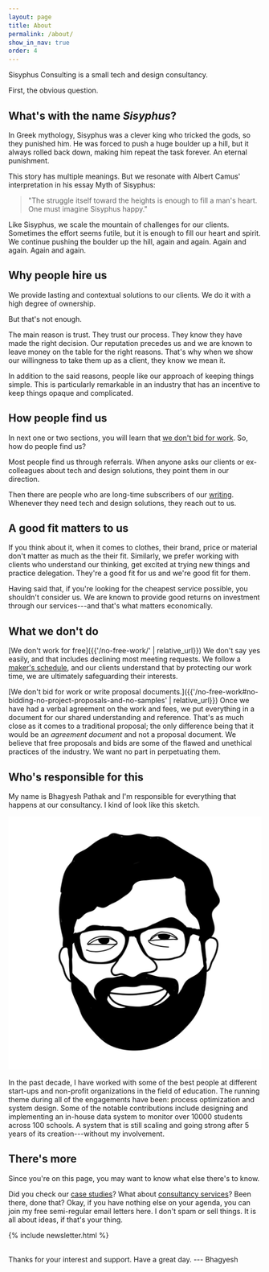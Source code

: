 ```yaml
---
layout: page
title: About
permalink: /about/
show_in_nav: true
order: 4
---
```


Sisyphus Consulting is a small tech and design consultancy.

First, the obvious question.

## What's with the name *Sisyphus*?
In Greek mythology, Sisyphus was a clever king who tricked the gods, so they punished him. He was forced to push a huge boulder up a hill, but it always rolled back down, making him repeat the task forever. An eternal punishment.

This story has multiple meanings. But we resonate with Albert Camus' interpretation in his essay Myth of Sisyphus:

> "The struggle itself toward the heights is enough to fill a man's heart. One must imagine Sisyphus happy."

Like Sisyphus, we scale the mountain of challenges for our clients. Sometimes the effort seems futile, but it is enough to fill our heart and spirit. We continue pushing the boulder up the hill, again and again. Again and again. Again and again.

## Why people hire us
We provide lasting and contextual solutions to our clients. We do it with a high degree of ownership.

But that's not enough.

The main reason is trust. They trust our process. They know they have made the right decision. Our reputation precedes us and we are known to leave money on the table for the right reasons. That's why when we show our willingness to take them up as a client, they know we mean it.

In addition to the said reasons, people like our approach of keeping things simple. This is particularly remarkable in an industry that has an incentive to keep things opaque and complicated.

## How people find us
In next one or two sections, you will learn that [we don't bid for work](#what-we-dont-do). So, how do people find us?

Most people find us through referrals. When anyone asks our clients or ex-colleagues about tech and design solutions, they point them in our direction.

Then there are people who are long-time subscribers of our [writing](#theres-more). Whenever they need tech and design solutions, they reach out to us.

## A good fit matters to us
If you think about it, when it comes to clothes, their brand, price or material don't matter as much as the their fit. Similarly, we prefer working with clients who understand our thinking, get excited at trying new things and practice delegation. They're a good fit for us and we're good fit for them.

Having said that, if you're looking for the cheapest service possible, you shouldn't consider us. We are known to provide good returns on investment through our services---and that's what matters economically.

## What we don't do
[We don't work for free]({{'/no-free-work/' | relative_url}}) We don't say yes easily, and that includes declining most meeting requests. We follow a [maker's schedule](https://www.paulgraham.com/makersschedule.html), and our clients understand that by protecting our work time, we are ultimately safeguarding their interests.

[We don't bid for work or write proposal documents.]({{'/no-free-work#no-bidding-no-project-proposals-and-no-samples' | relative_url}}) Once we have had a verbal agreement on the work and fees, we put everything in a document for our shared understanding and reference. That's as much close as it comes to a traditional proposal; the only difference being that it would be an *agreement document* and not a proposal document. We believe that free proposals and bids are some of the flawed and unethical practices of the industry. We want no part in perpetuating them.

## Who's responsible for this
My name is Bhagyesh Pathak and I'm responsible for everything that happens at our consultancy. I kind of look like this sketch.

<div class="image-container-caption img-extra-small">
  <img src="/assets/images/bhagyesh_pathak.jpg" alt="Bhagyesh Pathak's sketch">
</div>

In the past decade, I have worked with some of the best people at different start-ups and non-profit organizations in the field of education.
The running theme during all of the engagements have been: process optimization and system design. Some of the notable contributions include designing and implementing an in-house data system to monitor over 10000 students across 100 schools. A system that is still scaling and going strong after 5 years of its creation---without my involvement.

## There's more
Since you're on this page, you may want to know what else there's to know.

Did you check our [case studies](/case-studies/)?
What about [consultancy services](/consultancy/)?
Been there, done that? Okay, if you have nothing else on your agenda, you can join my free semi-regular email letters here. I don't spam or sell things. It is all about ideas, if that's your thing.

{% include newsletter.html %}

<br />
Thanks for your interest and support. Have a great day.
--- Bhagyesh

